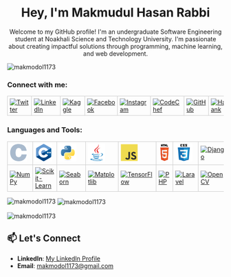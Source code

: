 <h1 align="center">Hey, I'm Makmudul Hasan Rabbi</h1>
<p align="center">Welcome to my GitHub profile! I'm an undergraduate Software Engineering student at Noakhali Science and Technology University. I'm passionate about creating impactful solutions through programming, machine learning, and web development.</p>

<p align="left"> <img src="https://komarev.com/ghpvc/?username=makmodol1173&label=Profile%20views&color=0e75b6&style=flat" alt="makmodol1173" /> </p>

<h3 align="left">Connect with me:</h3>
<table style="border-collapse: collapse; width: auto;">
  <tr>
    <td style="border:1px solid #ccc; padding:5px;"><a href="https://twitter.com/@shahmoaz1" target="_blank"><img src="https://raw.githubusercontent.com/rahuldkjain/github-profile-readme-generator/master/src/images/icons/Social/twitter.svg" alt="Twitter" width="30" height="30"/></a></td>
    <td style="border:1px solid #ccc; padding:5px;"><a href="https://linkedin.com/in/makmudul-hasan-rabbi-818a67177" target="_blank"><img src="https://raw.githubusercontent.com/rahuldkjain/github-profile-readme-generator/master/src/images/icons/Social/linked-in-alt.svg" alt="LinkedIn" width="30" height="30"/></a></td>
    <td style="border:1px solid #ccc; padding:5px;"><a href="https://kaggle.com/shahmoaz" target="_blank"><img src="https://raw.githubusercontent.com/rahuldkjain/github-profile-readme-generator/master/src/images/icons/Social/kaggle.svg" alt="Kaggle" width="30" height="30"/></a></td>
    <td style="border:1px solid #ccc; padding:5px;"><a href="https://fb.com/shah.moaz.7" target="_blank"><img src="https://raw.githubusercontent.com/rahuldkjain/github-profile-readme-generator/master/src/images/icons/Social/facebook.svg" alt="Facebook" width="30" height="30"/></a></td>
    <td style="border:1px solid #ccc; padding:5px;"><a href="https://instagram.com/@shah_moaz_" target="_blank"><img src="https://raw.githubusercontent.com/rahuldkjain/github-profile-readme-generator/master/src/images/icons/Social/instagram.svg" alt="Instagram" width="30" height="30"/></a></td>
    <td style="border:1px solid #ccc; padding:5px;"><a href="https://www.codechef.com/users/moaz100" target="_blank"><img src="https://s3.amazonaws.com/codechef_shared/sites/all/themes/abessive/cc-logo.svg" alt="CodeChef" width="30" height="30"/></a></td>
    <td style="border:1px solid #ccc; padding:5px;"><a href="https://github.com/" target="_blank"><img src="https://cdn4.iconfinder.com/data/icons/social-media-logos-6/512/71-github-1024.png" alt="GitHub" width="30" height="30"/></a></td>
    <td style="border:1px solid #ccc; padding:5px;"><a href="https://www.hackerrank.com/makmodol1173" target="_blank"><img src="https://raw.githubusercontent.com/rahuldkjain/github-profile-readme-generator/master/src/images/icons/Social/hackerrank.svg" alt="HackerRank" width="30" height="30"/></a></td>
    <td style="border:1px solid #ccc; padding:5px;"><a href="https://codeforces.com/profile/shah_moaz10" target="_blank"><img src="https://raw.githubusercontent.com/rahuldkjain/github-profile-readme-generator/master/src/images/icons/Social/codeforces.svg" alt="Codeforces" width="30" height="30"/></a></td>
  </tr>
</table>

<h3 align="left">Languages and Tools:</h3>
<table style="border-collapse: collapse; width: auto;">
  <tr>
    <td style="border:1px solid #ccc; padding:5px;"><a href="https://www.cprogramming.com/" target="_blank"><img src="https://raw.githubusercontent.com/devicons/devicon/master/icons/c/c-original.svg" alt="C" width="40" height="40"/></a></td>
    <td style="border:1px solid #ccc; padding:5px;"><a href="https://www.w3schools.com/cpp/" target="_blank"><img src="https://raw.githubusercontent.com/devicons/devicon/master/icons/cplusplus/cplusplus-original.svg" alt="C++" width="40" height="40"/></a></td>
    <td style="border:1px solid #ccc; padding:5px;"><a href="https://www.python.org" target="_blank"><img src="https://raw.githubusercontent.com/devicons/devicon/master/icons/python/python-original.svg" alt="Python" width="40" height="40"/></a></td>
    <td style="border:1px solid #ccc; padding:5px;"><a href="https://www.java.com" target="_blank"><img src="https://raw.githubusercontent.com/devicons/devicon/master/icons/java/java-original.svg" alt="Java" width="40" height="40"/></a></td>
    <td style="border:1px solid #ccc; padding:5px;"><a href="https://developer.mozilla.org/en-US/docs/Web/JavaScript" target="_blank"><img src="https://raw.githubusercontent.com/devicons/devicon/master/icons/javascript/javascript-original.svg" alt="JavaScript" width="40" height="40"/></a></td>
    <td style="border:1px solid #ccc; padding:5px;"><a href="https://www.w3schools.com/html/" target="_blank"><img src="https://raw.githubusercontent.com/devicons/devicon/master/icons/html5/html5-original-wordmark.svg" alt="HTML5" width="40" height="40"/></a></td>
    <td style="border:1px solid #ccc; padding:5px;"><a href="https://www.w3schools.com/css/" target="_blank"><img src="https://raw.githubusercontent.com/devicons/devicon/master/icons/css3/css3-original-wordmark.svg" alt="CSS3" width="40" height="40"/></a></td>
    <td style="border:1px solid #ccc; padding:5px;"><a href="https://www.djangoproject.com/" target="_blank"><img src="https://cdn.worldvectorlogo.com/logos/django.svg" alt="Django" width="40" height="40"/></a></td>
    <td style="border:1px solid #ccc; padding:5px;"><a href="https://www.mysql.com/" target="_blank"><img src="https://raw.githubusercontent.com/devicons/devicon/master/icons/mysql/mysql-original-wordmark.svg" alt="MySQL" width="40" height="40"/></a></td>
    <td style="border:1px solid #ccc; padding:5px;"><a href="https://www.sqlite.org/" target="_blank"><img src="https://www.vectorlogo.zone/logos/sqlite/sqlite-icon.svg" alt="SQLite" width="40" height="40"/></a></td>
     <td style="border:1px solid #ccc; padding:5px;"><a href="https://www.langchain.com/" target="_blank"><img src="https://upload.wikimedia.org/wikipedia/commons/3/3f/LangChain_logo.png" alt="LangChain" width="40" height="40"/></a></td>
    <td style="border:1px solid #ccc; padding:5px;"><a href="https://pandas.pydata.org/" target="_blank"><img src="https://raw.githubusercontent.com/devicons/devicon/2ae2a900d2f041da66e950e4d48052658d850630/icons/pandas/pandas-original.svg" alt="Pandas" width="40" height="40"/></a></td>
  <tr>
    <td style="border:1px solid #ccc; padding:5px;"><a href="https://numpy.org/" target="_blank"><img src="https://upload.wikimedia.org/wikipedia/commons/3/31/NumPy_logo_2020.svg" alt="NumPy" width="40" height="40"/></a></td>
    <td style="border:1px solid #ccc; padding:5px;"><a href="https://scikit-learn.org/" target="_blank"><img src="https://upload.wikimedia.org/wikipedia/commons/0/05/Scikit_learn_logo_small.svg" alt="Scikit-Learn" width="40" height="40"/></a></td>
    <td style="border:1px solid #ccc; padding:5px;"><a href="https://seaborn.pydata.org/" target="_blank"><img src="https://seaborn.pydata.org/_images/logo-mark-lightbg.svg" alt="Seaborn" width="40" height="40"/></a></td>
    <td style="border:1px solid #ccc; padding:5px;"><a href="https://matplotlib.org/" target="_blank"><img src="https://upload.wikimedia.org/wikipedia/commons/8/84/Matplotlib_icon.svg" alt="Matplotlib" width="40" height="40"/></a></td>
    <td style="border:1px solid #ccc; padding:5px;"><a href="https://www.tensorflow.org/" target="_blank"><img src="https://www.vectorlogo.zone/logos/tensorflow/tensorflow-icon.svg" alt="TensorFlow" width="40" height="40"/></a></td>
    <td style="border:1px solid #ccc; padding:5px;"><a href="https://www.php.net/" target="_blank"><img src="https://upload.wikimedia.org/wikipedia/commons/2/27/PHP-logo.svg" alt="PHP" width="40" height="40"/></a></td>
    <td style="border:1px solid #ccc; padding:5px;"><a href="https://laravel.com/" target="_blank"><img src="https://upload.wikimedia.org/wikipedia/commons/9/9a/Laravel.svg" alt="Laravel" width="40" height="40"/></a></td>
    <td style="border:1px solid #ccc; padding:5px;"><a href="https://opencv.org/" target="_blank"><img src="https://upload.wikimedia.org/wikipedia/commons/3/32/OpenCV_Logo_with_text_svg_version.svg" alt="OpenCV" width="40" height="40"/></a></td>
    <td style="border:1px solid #ccc; padding:5px;"><a href="https://www.figma.com/" target="_blank"><img src="https://www.vectorlogo.zone/logos/figma/figma-icon.svg" alt="Figma" width="40" height="40"/></a></td>
    <td style="border:1px solid #ccc; padding:5px;"><a href="https://www.adobe.com/" target="_blank"><img src="https://upload.wikimedia.org/wikipedia/commons/6/6e/Adobe_Corporate_logo.svg" alt="Adobe" width="40" height="40"/></a></td>
    <td colspan="3"></td>
  </tr>
</table>

<p><img align="left" src="https://github-readme-stats.vercel.app/api/top-langs?username=makmodol1173&show_icons=true&locale=en&layout=compact" alt="makmodol1173" /></p>

<p>&nbsp;<img align="center" src="https://github-readme-stats.vercel.app/api?username=makmodol1173&show_icons=true&locale=en" alt="makmodol1173" /></p>

<p><img align="center" src="https://github-readme-streak-stats.herokuapp.com/?user=makmodol1173&" alt="makmodol1173" /></p>

## 📫 Let's Connect  
- **LinkedIn**: [My LinkedIn Profile](https://www.linkedin.com/in/makmudul-hasan-rabbi-818a67177/)    
- **Email**: makmodol1173@gmail.com 
